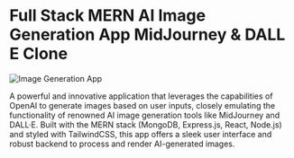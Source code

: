 # Full Stack MERN AI Image Generation App  MidJourney & DALL E Clone
![Image Generation App](https://i.ibb.co/p0f27C2/Thumbnail-9.png)

A powerful and innovative application that leverages the capabilities of OpenAI to generate images based on user inputs, closely emulating the functionality of renowned AI image generation tools like MidJourney and DALL·E. Built with the MERN stack (MongoDB, Express.js, React, Node.js) and styled with TailwindCSS, this app offers a sleek user interface and robust backend to process and render AI-generated images.
